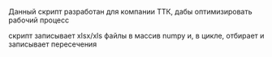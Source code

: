 Данный скрипт разработан для компании ТТК, дабы оптимизировать рабочий процесс

скрипт записывает xlsx/xls файлы в массив numpy и, в цикле, отбирает и записывает пересечения
